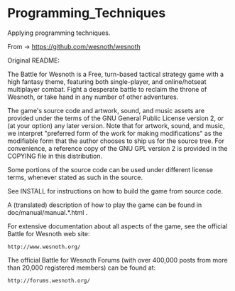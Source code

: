 # Programming_Techniques

Applying programming techniques.

From -> https://github.com/wesnoth/wesnoth

Original README:

The Battle for Wesnoth is a Free, turn-based tactical strategy game with a high
fantasy theme, featuring both single-player, and online/hotseat multiplayer
combat. Fight a desperate battle to reclaim the throne of Wesnoth, or take hand
in any number of other adventures.

The game's source code and artwork, sound, and music assets are provided under
the terms of the GNU General Public License version 2, or (at your option) any
later version. Note that for artwork, sound, and music, we interpret
"preferred form of the work for making modifications" as the modifiable form
that the author chooses to ship us for the source tree. For convenience, a
reference copy of the GNU GPL version 2 is provided in the COPYING file in
this distribution.

Some portions of the source code can be used under different license terms,
whenever stated as such in the source.

See INSTALL for instructions on how to build the game from source code.

A (translated) description of how to play the game can be found in
doc/manual/manual.*.html .

For extensive documentation about all aspects of the game, see the
official Battle for Wesnoth web site:

    http://www.wesnoth.org/

The official Battle for Wesnoth Forums (with over 400,000 posts from more than
20,000 registered members) can be found at:

    http://forums.wesnoth.org/
